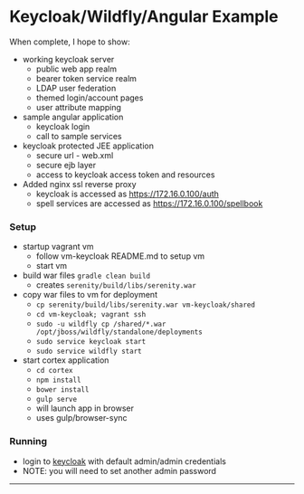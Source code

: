 # Keycloak/Wildfly/Angular Example
When complete, I hope to show:
* working keycloak server
    * public web app realm
    * bearer token service realm
    * LDAP user federation
    * themed login/account pages
    * user attribute mapping
* sample angular application
    * keycloak login
    * call to sample services
* keycloak protected JEE application
    * secure url - web.xml
    * secure ejb layer
    * access to keycloak access token and resources
* Added nginx ssl reverse proxy
    * keycloak is accessed as https://172.16.0.100/auth
    * spell services are accessed as https://172.16.0.100/spellbook

### Setup
* startup vagrant vm
    * follow vm-keycloak README.md to setup vm
    * start vm
* build war files `gradle clean build`
    * creates `serenity/build/libs/serenity.war`
* copy war files to vm for deployment
    * `cp serenity/build/libs/serenity.war vm-keycloak/shared`
    * `cd vm-keycloak; vagrant ssh`
    * `sudo -u wildfly cp /shared/*.war /opt/jboss/wildfly/standalone/deployments`
    * `sudo service keycloak start`
    * `sudo service wildfly start`
* start cortex application
    * `cd cortex`
    * `npm install`
    * `bower install`
    * `gulp serve`
    * will launch app in browser
    * uses gulp/browser-sync

### Running
* login to [keycloak] with default admin/admin credentials
 * NOTE: you will need to set another admin password

---
[keycloak]:https://172.16.0.100/auth
